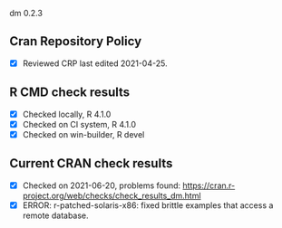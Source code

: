 dm 0.2.3

## Cran Repository Policy

- [x] Reviewed CRP last edited 2021-04-25.

## R CMD check results

- [x] Checked locally, R 4.1.0
- [x] Checked on CI system, R 4.1.0
- [x] Checked on win-builder, R devel

## Current CRAN check results

- [x] Checked on 2021-06-20, problems found: https://cran.r-project.org/web/checks/check_results_dm.html
- [x] ERROR: r-patched-solaris-x86: fixed brittle examples that access a remote database.

